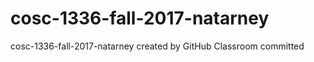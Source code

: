 # cosc-1336-fall-2017-natarney
cosc-1336-fall-2017-natarney created by GitHub Classroom
    committed
